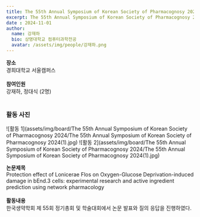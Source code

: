 ```yaml
---
title: The 55th Annual Symposium of Korean Society of Pharmacognosy 2024
excerpt: The 55th Annual Symposium of Korean Society of Pharmacognosy 2024
date : 2024-11-01
author:
  name: 강재하
  bio: 상명대학교 컴퓨터과학전공
  avatar: /assets/img/people/강재하.png
---
```

**장소** <br/> 경희대학교 서울캠퍼스 <br/><br/>
**참여인원** <br/> 강재하, 정대식 (2명)<br/><br/>

### 활동 사진
![활동 1](assets/img/board/The 55th Annual Symposium of Korean Society of Pharmacognosy 2024/The 55th Annual Symposium of Korean Society of Pharmacognosy 2024(1).jpg)
![활동 2](assets/img/board/The 55th Annual Symposium of Korean Society of Pharmacognosy 2024/The 55th Annual Symposium of Korean Society of Pharmacognosy 2024(1).jpg)

**논문제목** <br/>
Protection effect of Lonicerae Flos on Oxygen-Glucose Deprivation-induced damage in bEnd.3 cells: experimental research and active ingredient prediction using network pharmacology  <br/><br/>
**활동내용** <br/> 
한국생약학회 제 55회 정기총회 및 학술대회에서 논문 발표와 질의 응답을 진행하였다. <br/><br/>

